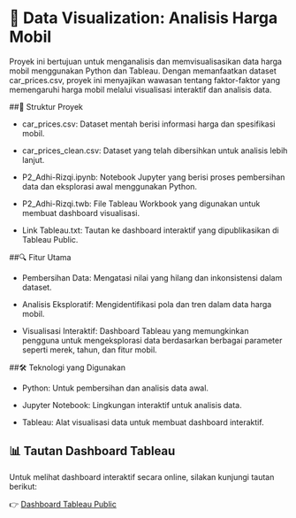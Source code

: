 # 🚗 Data Visualization: Analisis Harga Mobil

Proyek ini bertujuan untuk menganalisis dan memvisualisasikan data harga mobil menggunakan Python dan Tableau. Dengan memanfaatkan dataset car_prices.csv, proyek ini menyajikan wawasan tentang faktor-faktor yang memengaruhi harga mobil melalui visualisasi interaktif dan analisis data.

##📁 Struktur Proyek

- car_prices.csv: Dataset mentah berisi informasi harga dan spesifikasi mobil.

- car_prices_clean.csv: Dataset yang telah dibersihkan untuk analisis lebih lanjut.

- P2_Adhi-Rizqi.ipynb: Notebook Jupyter yang berisi proses pembersihan data dan eksplorasi awal menggunakan Python.

- P2_Adhi-Rizqi.twb: File Tableau Workbook yang digunakan untuk membuat dashboard visualisasi.

- Link Tableau.txt: Tautan ke dashboard interaktif yang dipublikasikan di Tableau Public.

##🔍 Fitur Utama

- Pembersihan Data: Mengatasi nilai yang hilang dan inkonsistensi dalam dataset.

- Analisis Eksploratif: Mengidentifikasi pola dan tren dalam data harga mobil.

- Visualisasi Interaktif: Dashboard Tableau yang memungkinkan pengguna untuk mengeksplorasi data berdasarkan berbagai parameter seperti merek, tahun, dan fitur mobil.

##🛠️ Teknologi yang Digunakan

- Python: Untuk pembersihan dan analisis data awal.

- Jupyter Notebook: Lingkungan interaktif untuk analisis data.

- Tableau: Alat visualisasi data untuk membuat dashboard interaktif.

## 📊 Tautan Dashboard Tableau

Untuk melihat dashboard interaktif secara online, silakan kunjungi tautan berikut:

👉 [Dashboard Tableau Public](https://public.tableau.com/app/profile/adhi.rizqi.alfaqih/viz/CODA_M2_Adhi-Rizqi/Dashboard1?publish=yes)
